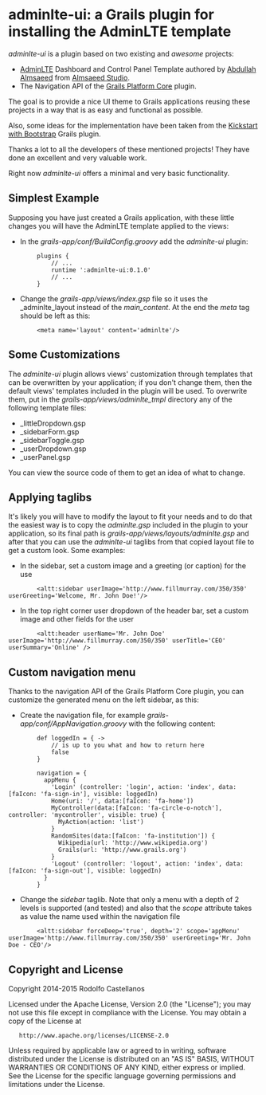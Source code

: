 adminlte-ui: a Grails plugin for installing the AdminLTE template
=================================================================

_adminlte-ui_ is a plugin based on two existing and *awesome* projects:

* [AdminLTE](http://almsaeedstudio.com/preview) Dashboard and Control Panel Template authored by [Abdullah Almsaeed](https://twitter.com/Almasaeed2010) from [Almsaeed Studio](http://almsaeedstudio.com).
* The Navigation API of the [Grails Platform Core](http://grails.org/plugin/platform-core) plugin.

The goal is to provide a nice UI theme to Grails applications reusing these projects in a way that is as easy and functional as possible.

Also, some ideas for the implementation have been taken from the [Kickstart with Bootstrap](https://grails.org/plugin/kickstart-with-bootstrap) Grails plugin.

Thanks a lot to all the developers of these mentioned projects! They have done an excellent and very valuable work.

Right now _adminlte-ui_ offers a minimal and very basic functionality.

Simplest Example
----------------

Supposing you have just created a Grails application, with these little changes you will have the AdminLTE template applied to the views:

* In the _grails-app/conf/BuildConfig.groovy_ add the _adminlte-ui_ plugin:

```
        plugins {
            // ...
            runtime ':adminlte-ui:0.1.0'
            // ...
        }
```

* Change the _grails-app/views/index.gsp_ file so it uses the _adminlte_layout instead of the _main_content_. At the end the _meta_ tag should be left as this:

```
        <meta name='layout' content='adminlte'/>
```

Some Customizations
-------------------

The _adminlte-ui_ plugin allows views' customization through templates that can be overwritten by your application; if you don't change them, then the default views' templates included in the plugin will be used. To overwrite them, put in the _grails-app/views/adminlte_tmpl_ directory any of the following template files:

* _littleDropdown.gsp
* _sidebarForm.gsp
* _sidebarToggle.gsp
* _userDropdown.gsp
* _userPanel.gsp

You can view the source code of them to get an idea of what to change.

Applying taglibs
----------------

It's likely you will have to modify the layout to fit your needs and to do that the easiest way is to copy the _adminlte.gsp_ included in the plugin to your application, so its final path is _grails-app/views/layouts/adminlte.gsp_ and after that you can use the _adminlte-ui_ taglibs from that copied layout file to get a custom look. Some examples:

* In the sidebar, set a custom image and a greeting (or caption) for the use

```
        <altt:sidebar userImage='http://www.fillmurray.com/350/350' userGreeting='Welcome, Mr. John Doe!'/>
```

* In the top right corner user dropdown of the header bar, set a custom image and other fields for the user

```
        <altt:header userName='Mr. John Doe' userImage='http://www.fillmurray.com/350/350' userTitle='CEO' userSummary='Online' />
```

Custom navigation menu
----------------------

Thanks to the navigation API of the Grails Platform Core plugin, you can customize the generated menu on the left sidebar, as this:

* Create the navigation file, for example _grails-app/conf/AppNavigation.groovy_ with the following content:

```
        def loggedIn = { ->
            // is up to you what and how to return here
            false
        }

        navigation = {
          appMenu {
            'Login' (controller: 'login', action: 'index', data:[faIcon: 'fa-sign-in'], visible: loggedIn)
            Home(uri: '/', data:[faIcon: 'fa-home'])
            MyController(data:[faIcon: 'fa-circle-o-notch'], controller: 'mycontroller', visible: true) {
              MyAction(action: 'list')
            }
            RandomSites(data:[faIcon: 'fa-institution']) {
              Wikipedia(url: 'http://www.wikipedia.org')
              Grails(url: 'http://www.grails.org')
            }
            'Logout' (controller: 'logout', action: 'index', data:[faIcon: 'fa-sign-out'], visible: loggedIn)
          }
        }
```

* Change the _sidebar_ taglib. Note that only a menu with a depth of 2 levels is supported (and tested) and also that the _scope_ attribute takes as value the name used within the navigation file

```
        <altt:sidebar forceDeep='true', depth='2' scope='appMenu' userImage='http://www.fillmurray.com/350/350' userGreeting='Mr. John Doe - CEO'/>
```

Copyright and License
---------------------

   Copyright 2014-2015 Rodolfo Castellanos

   Licensed under the Apache License, Version 2.0 (the "License");
   you may not use this file except in compliance with the License.
   You may obtain a copy of the License at

       http://www.apache.org/licenses/LICENSE-2.0

   Unless required by applicable law or agreed to in writing, software
   distributed under the License is distributed on an "AS IS" BASIS,
   WITHOUT WARRANTIES OR CONDITIONS OF ANY KIND, either express or implied.
   See the License for the specific language governing permissions and
   limitations under the License.
